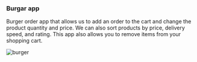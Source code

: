 ### Burgar app

Burger order app that allows us to add an order to the cart and change the product quantity and price. We can also sort products by price, delivery speed, and rating. This app also allows you to remove items from your shopping cart.

![burger](https://user-images.githubusercontent.com/86213586/179487109-86e05e2c-cfdb-4e13-b1eb-585730ffae9b.PNG)
